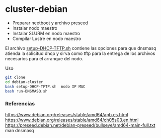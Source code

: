 # cluster-debian

* Preparar neetboot y archivo preseed
* Instalar nodo maestro
* Instalar SLURM en nodo maestro 
* Compilar Lustre en nodo maestro


El archivo [setup-DHCP-TFTP.sh](setup-DHCP-TFTP.sh) contiene las opciones para que dnsmasq atienda la solicitud dhcp y sirva como tftp para la entrega de los archivos necesarios para el arranque del nodo.

Uso 
~~~bash
git clone 
cd debian-cluster
bash setup-DHCP-TFTP.sh  nodo IP MAC
bash run-DNSMASQ.sh
~~~


### Referencias
https://www.debian.org/releases/stable/amd64/apb.es.html
https://www.debian.org/releases/stable/amd64/ch05s03.en.html
https://preseed.debian.net/debian-preseed/bullseye/amd64-main-full.txt
man  dnsmasq

